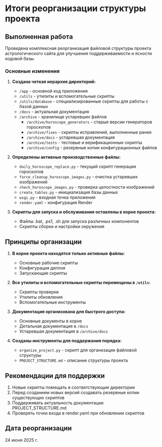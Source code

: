 # Итоги реорганизации структуры проекта

## Выполненная работа

Проведена комплексная реорганизация файловой структуры проекта астрологического сайта для улучшения поддерживаемости и ясности кодовой базы.

### Основные изменения

1. **Создана четкая иерархия директорий:**
   - `/app` - основной код приложения
   - `/utils` - утилиты и вспомогательные скрипты
   - `/utils/database` - специализированные скрипты для работы с базой данных
   - `/docs` - актуальная документация
   - `/archive` - хранилище устаревших файлов
     - `/archive/horoscope_generators` - старые версии генераторов гороскопов
     - `/archive/fixes` - скрипты исправлений, выполненные ранее
     - `/archive/docs` - устаревшая документация
     - `/archive/tests` - тестовые и верификационные скрипты
     - `/archive/config` - резервные копии конфигурационных файлов

2. **Определены активные производственные файлы:**
   - `daily_horoscope_replace.py` - текущий скрипт генерации гороскопов
   - `force_cleanup_horoscope_images.py` - очистка устаревших изображений
   - `check_horoscope_images.py` - проверка целостности изображений
   - `create_tables.py` - инициализация базы данных
   - `wsgi.py` - входная точка приложения
   - `render.yaml` - конфигурация Render

3. **Скрипты для запуска и обслуживания оставлены в корне проекта:**
   - Файлы .bat, .ps1, .sh для запуска различных компонентов
   - Скрипты сборки и настройки окружения

## Принципы организации

1. **В корне проекта находятся только активные файлы:**
   - Основные рабочие скрипты
   - Конфигурация деплоя
   - Запускающие скрипты

2. **Все утилиты и вспомогательные скрипты перемещены в `/utils`:**
   - Скрипты проверки
   - Утилиты обновления
   - Вспомогательные инструменты

3. **Документация организована для быстрого доступа:**
   - Основные документы в корне
   - Детальная документация в `/docs`
   - Устаревшая документация в `/archive/docs`

4. **Cозданы инструменты для поддержания порядка:**
   - `organize_project.py` - скрипт для организации файловой структуры
   - `PROJECT_STRUCTURE.md` - описание структуры проекта

## Рекомендации для поддержки

1. Новые скрипты помещать в соответствующие директории
2. Перед созданием новых версий создавать резервные копии существующих скриптов
3. Поддерживать актуальность документации PROJECT_STRUCTURE.md
4. Проверять точки входа в render.yaml при обновлении скриптов

## Дата реорганизации

24 июня 2025 г.
